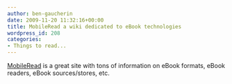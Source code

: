 ```yaml
---
author: ben-gaucherin
date: 2009-11-20 11:32:16+00:00
title: MobileRead a wiki dedicated to eBook technologies
wordpress_id: 208
categories:
- Things to read...
---
```


[MobileRead](http://wiki.mobileread.com/wiki/Main_Page) is a great site with tons of information on eBook formats, eBook readers, eBook sources/stores, etc.
